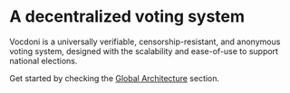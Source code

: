 # A decentralized voting system

Vocdoni is a universally verifiable, censorship-resistant, and anonymous voting system, designed with the scalability and ease-of-use to support national elections.

Get started by checking the [Global Architecture](/architecture/general) section.
